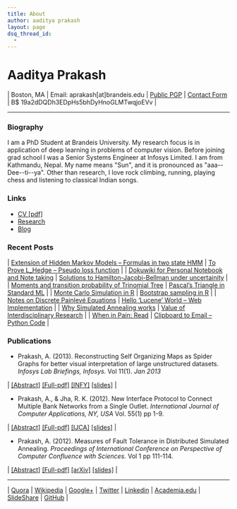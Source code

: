 ```yaml
---
title: About
author: aaditya prakash
layout: page
dsq_thread_id:
  - 
---
```

# Aaditya Prakash

| Boston, MA | Email: aprakash[at]brandeis.edu | [Public PGP](http://aaditya.info/pgp_public_aaditya.txt) | [Contact Form](http://aaditya.info/contact.html) | B$ 19a2dDQDh3EDpHs5bhDyHnoGLMTwqjoEVv |

* * *

<div id="bio">

### <a name="biography" id="biography"></a>Biography

<div>I am a PhD Student at Brandeis University. My research focus is in application of deep learning in problems of computer vision. Before joining grad school I was a Senior Systems Engineer at Infosys Limited. I am from Kathmandu, Nepal. My name means "Sun", and it is pronounced as "aaa--Dee--ti--ya". Other than research, I love rock climbing, running, playing chess and listening to classical Indian songs.</div>

<div id="content">

### Links

*   [CV [pdf]](http://www.cs.brandeis.edu//~aprakash/CV.pdf)
*   [Research](http://aaditya.info/research)
*   [Blog](http://aaditya.info/blog)

<div>

### Recent Posts

| [Extension of Hidden Markov Models – Formulas in two state HMM](http://aaditya.info/blog/2015/02/extension-of-hidden-markov-models-formulas-in-two-state-hmm/) | [To Prove L_Hedge – Pseudo loss function](http://aaditya.info/blog/2014/12/to-prove-l_hedge-pseudo-loss-function/) |
| [Dokuwiki for Personal Notebook and Note taking](http://aaditya.info/blog/2013/03/dokuwiki-for-personal-notebook-and-note-taking/) | [Solutions to Hamilton-Jacobi-Bellman under uncertainity](http://aaditya.info/blog/2013/03/solutions-to-hamilton-jacobi-bellman-under-uncertainity/) |
| [Moments and transition probability of Trinomial Tree](http://aaditya.info/blog/2013/01/moments-and-transition-probability-of-trinomial-tree/) | [Pascal’s Triangle in Standard ML](http://aaditya.info/blog/2013/01/pascal-triangle-in-sml/) |
| [Monte Carlo Simulation in R](http://aaditya.info/blog/2012/11/monte-carlo-simulation-in-r/) | [Bootstrap sampling in R](http://aaditya.info/blog/2012/11/bootstrap-sampling-in-r/) |
| [Notes on Discrete Painlevé Equations](http://aaditya.info/blog/2012/11/notes-on-discrete-painleve-equations/) | [Hello ‘Lucene’ World – Web Implementation](http://aaditya.info/blog/2012/10/hello-lucene-world-web-implementation/) |
| [Why Simulated Annealing works](http://aaditya.info/blog/2012/10/why-simulated-annealing-works/) | [Value of Interdisciplinary Research](http://aaditya.info/blog/2012/09/value-of-interdisciplinary-research/) |
| [When in Pain: Read](http://aaditya.info/blog/2012/09/when-in-pain-read/) | [Clipboard to Email – Python Code](http://aaditya.info/blog/2012/08/clipboard-to-email-python-code/) |

</div>

</div>

<div id="research">

### Publications

*   Prakash, A. (2013). Reconstructing Self Organizing Maps as Spider Graphs for better visual interpretation of large unstructured datasets. _Infosys Lab Briefings, Infosys._ Vol 11(1). _Jan 2013_

<div>

| [[Abstract]](http://aaditya.info/research/abstract_graph.txt) [[Full-pdf]](http://aaditya.info/research/graph.pdf) [[INFY]](http://www.infosys.com/infosys-labs/publications/infosyslabs-briefings/Pages/bigdata-challenges-opportunities.aspx) [[slides]](http://aaditya.info/research/slides_graph.pdf) |

</div>

*   Prakash, A., & Jha, R. K. (2012). New Interface Protocol to Connect Multiple Bank Networks from a Single Outlet. _International Journal of Computer Applications, NY, USA_ Vol. 55(1) pp 1-9.

<div>

| [[Abstract]](http://aaditya.info/research/abstract_protocol.txt) [[Full-pdf]](http://aaditya.info/research/protocol.pdf) [[IJCA]](http://www.ijcaonline.org/archives/volume55/number12/8804-3034) [[slides]](http://aaditya.info/research/slides_protocol.pdf) |

</div>

*   Prakash, A. (2012). Measures of Fault Tolerance in Distributed Simulated Annealing. _Proceedings of International Conference on Perspective of Computer Confluence with Sciences._ Vol 1 pp 111-114\.

<div>

| [[Abstract]](http://aaditya.info/research/abstract_fault.txt) [[Full-pdf]](http://aaditya.info/research/fault.pdf) [[arXiv]](http://arxiv.org/abs/1212.3295) [[slides]](http://aaditya.info/research/slides_fault.pdf) |

</div>

</div>

* * *

| [Quora](http://www.quora.com/Aaditya-Prakash) | [Wikipedia](http://en.wikipedia.org/wiki/User:Iamaaditya) | [Google+](https://plus.google.com/u/0/100303074762902184969?rel=author) | [Twitter](http://twitter.com/aaditya_prakash) | [Linkedin](http://in.linkedin.com/pub/aaditya-prakash/38/533/684) | [Academia.edu](http://infosys.academia.edu/aadityaprakash) | [SlideShare](http://www.slideshare.net/aadityaprakash/) | [GitHub](https://github.com/iamaaditya) |

</div>
